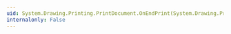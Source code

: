 ```yaml
---
uid: System.Drawing.Printing.PrintDocument.OnEndPrint(System.Drawing.Printing.PrintEventArgs)
internalonly: False
---
```

